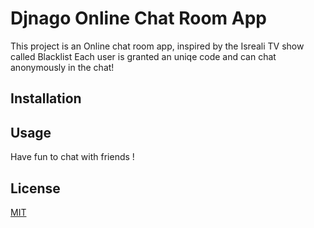 # Djnago Online Chat Room App

This project is an Online chat room app, inspired by the Isreali TV show called Blacklist
Each user is granted an uniqe code and can chat anonymously in the chat!

## Installation


## Usage

Have fun to chat with friends !

## License
[MIT](https://choosealicense.com/licenses/mit/)
